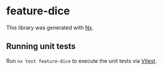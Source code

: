 # feature-dice

This library was generated with [Nx](https://nx.dev).

## Running unit tests

Run `nx test feature-dice` to execute the unit tests via [Vitest](https://vitest.dev/).
